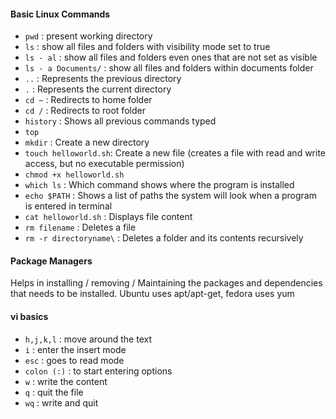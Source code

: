 
#### Basic Linux Commands

* `pwd` : present working directory
* `ls` : show all files and folders with visibility mode set to true
* `ls - al` : show all files and folders even ones that are not set as visible
* `ls - a Documents/` : show all files and folders within documents folder
* `..` : Represents the previous directory
* `.`  : Represents the current directory
* `cd ~` : Redirects to home folder
* `cd /` : Redirects to root folder
* `history` : Shows all previous commands typed
* `top`
* `mkdir` : Create a new directory
* `touch helloworld.sh`: Create a new file (creates a file with read and write access, but no executable permission)
* `chmod +x helloworld.sh`
* `which ls` : Which command shows where the program is installed
* `echo $PATH` : Shows a list of paths the system will look when a program is entered in terminal
* `cat helloworld.sh` : Displays file content
* `rm filename` : Deletes a file
* `rm -r directoryname\` : Deletes a folder and its contents recursively

#### Package Managers
Helps in installing / removing / Maintaining the packages and dependencies that needs to be installed. Ubuntu uses apt/apt-get, fedora uses yum

#### vi basics
* `h,j,k,l` : move around the text
* `i` : enter the insert mode
* `esc` : goes to read mode
* `colon (:)` : to start entering options
* `w` : write the content
* `q` : quit the file
* `wq` : write and quit

